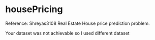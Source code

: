 # housePricing
Reference: Shreyas3108
Real Estate House price prediction problem.

Your dataset was not achievable so I used different dataset
